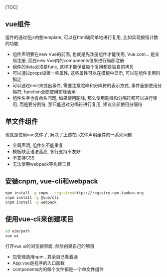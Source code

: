 [TOC]

## vue组件

组件的通过在js内些template, 可以在html端简单地进行复用, 比如实现按钮计数的功能

* 组件声明要在new Vue的前面, 也就是先注册组件才能使用, Vue.com... 是全局注册, 而在new Vue内的components值来进行局部注册.
* 组件的data必须是func, 这样才能保证每个复用都是独自的拷贝
* 可以通过props设置一些属性, 这些属性可以在模板中显示, 可以在组件复用时指定
* 可以通过emit来抛出事件, 需要注意驼峰和分隔符的表示方式, 事件全部使用分隔符, function全部使用驼峰表示
* 组件名字也有命名问题, 如果使用驼峰, 那么使用驼峰和分隔符都可以进行使用, 而是要分割符, 那只能通过分隔符进行复用, 建议全部使用分隔符

## 单文件组件

也就是使用vue文件了, 解决了上述在js文件声明组件的一系列问题

* 全局声明, 组件名不能重复
* 模板缺乏语法高亮, 多行支持不友好
* 不支持CSS
* 无法使用webpack等构建工具

## 安装cnpm, vue-cli和webpack

``` bash
npm install -g cnpm --registry=https://registry.npm.taobao.org
cnpm install -g @vue/cli
cnpm install -g webpack
```

## 使用vue-cli来创建项目

``` bash
cd aim/path
vue ui
```

打开vue ui的浏览器界面, 然后创建自己的项目

* 包管理选用npm , 其余自己看着选
* App.vue是程序的入口函数
* components内的每个文件都是一个单文件组件
